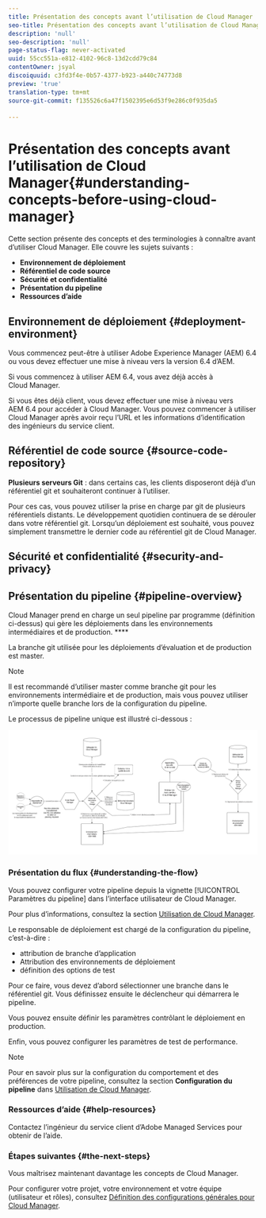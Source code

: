 ```yaml
---
title: Présentation des concepts avant l’utilisation de Cloud Manager
seo-title: Présentation des concepts avant l’utilisation de Cloud Manager
description: 'null'
seo-description: 'null'
page-status-flag: never-activated
uuid: 55cc551a-e812-4102-96c8-13d2cdd79c84
contentOwner: jsyal
discoiquuid: c3fd3f4e-0b57-4377-b923-a440c74773d8
preview: 'true'
translation-type: tm+mt
source-git-commit: f135526c6a47f1502395e6d53f9e286c0f935da5

---
```



# Présentation des concepts avant l’utilisation de Cloud Manager{#understanding-concepts-before-using-cloud-manager}

Cette section présente des concepts et des terminologies à connaître avant d’utiliser Cloud Manager. Elle couvre les sujets suivants :

* **Environnement de déploiement**
* **Référentiel de code source**
* **Sécurité et confidentialité**
* **Présentation du pipeline**
* **Ressources d’aide**

## Environnement de déploiement {#deployment-environment}

Vous commencez peut-être à utiliser Adobe Experience Manager (AEM) 6.4 ou vous devez effectuer une mise à niveau vers la version 6.4 d’AEM.

Si vous commencez à utiliser AEM 6.4, vous avez déjà accès à Cloud Manager.

Si vous êtes déjà client, vous devez effectuer une mise à niveau vers AEM 6.4 pour accéder à Cloud Manager. Vous pouvez commencer à utiliser Cloud Manager après avoir reçu l’URL et les informations d’identification des ingénieurs du service client.

<!-- 

Comment Type: annotation
Last Modified By: ptager
Last Modified Date: 2018-05-02T17:19:24.147-0400

Section is redundant with the section in the Overview topic

 -->

## Référentiel de code source {#source-code-repository}

**Plusieurs serveurs Git** : dans certains cas, les clients disposeront déjà d’un référentiel git et souhaiteront continuer à l’utiliser.

Pour ces cas, vous pouvez utiliser la prise en charge par git de plusieurs référentiels distants. Le développement quotidien continuera de se dérouler dans votre référentiel git. Lorsqu’un déploiement est souhaité, vous pouvez simplement transmettre le dernier code au référentiel git de Cloud Manager.

<!-- 

Comment Type: annotation
Last Modified By: ptager
Last Modified Date: 2018-05-02T17:20:46.002-0400

Looks like we lost some content, compared to the previous version

 -->

## Sécurité et confidentialité {#security-and-privacy}

<!-- 

Comment Type: annotation
Last Modified By: jsyal
Last Modified Date: 2018-04-21T02:38:21.417-0400

Query for Brad B.

 -->

## Présentation du pipeline {#pipeline-overview}

Cloud Manager prend en charge un seul pipeline par programme (définition ci-dessus) qui gère les déploiements dans les environnements intermédiaires et de production. ****

La branche git utilisée pour les déploiements d’évaluation et de production est master.

>[!NOTE]
>
>Il est recommandé d’utiliser master comme branche git pour les environnements intermédiaire et de production, mais vous pouvez utiliser n’importe quelle branche lors de la configuration du pipeline.

Le processus de pipeline unique est illustré ci-dessous :

![](assets/screen_shot_2018-04-30at30318pm.png)

### Présentation du flux {#understanding-the-flow}

Vous pouvez configurer votre pipeline depuis la vignette [!UICONTROL Paramètres du pipeline] dans l’interface utilisateur de Cloud Manager.

Pour plus d’informations, consultez la section [Utilisation de Cloud Manager](hhttps://helpx.adobe.com/experience-manager/cloud-manager/using/using-cloud-manager.html).

Le responsable de déploiement est chargé de la configuration du pipeline, c’est-à-dire :

* attribution de branche d’application
* Attribution des environnements de déploiement
* définition des options de test

Pour ce faire, vous devez d’abord sélectionner une branche dans le référentiel git. Vous définissez ensuite le déclencheur qui démarrera le pipeline.

Vous pouvez ensuite définir les paramètres contrôlant le déploiement en production.

Enfin, vous pouvez configurer les paramètres de test de performance.

>[!NOTE]
>
>Pour en savoir plus sur la configuration du comportement et des préférences de votre pipeline, consultez la section **Configuration du pipeline** dans [Utilisation de Cloud Manager](using-cloud-manager.md).

### Ressources d’aide {#help-resources}

Contactez l’ingénieur du service client d’Adobe Managed Services pour obtenir de l’aide.

### Étapes suivantes {#the-next-steps}

Vous maîtrisez maintenant davantage les concepts de Cloud Manager.

Pour configurer votre projet, votre environnement et votre équipe (utilisateur et rôles), consultez [Définition des configurations générales pour Cloud Manager](setting-configurations-for-cloud-manager.md).

